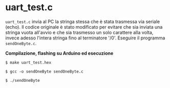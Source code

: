 # uart_test.c

`uart_test.c` invia al PC la stringa stessa che è stata trasmessa via seriale (echo).
Il codice originale è stato modificato per evitare che sia inviata una stringa vuota all'avvio e che sia trasmesso un solo carattere alla volta, invece adesso l'intera stringa fino al terminatore '/0'.
Eseguire il programma `sendOneByte.c`.

**Compilazione, flashing su Arduino ed esecuzione**

`$ make uart_test.hex`

`$ gcc -o sendOneByte sendOneByte.c`

`$ ./sendOneByte`
